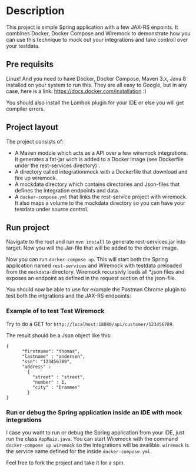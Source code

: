 # Description

This project is simple Spring application with a few JAX-RS enpoints. It combines Docker, Docker Compose and Wiremock to demonstrate how you can use this technique to mock out your integrations and take controll over your testdata.

## Pre requisits
Linux! And you need to have Docker, Docker Compose, Maven 3.x, Java 8 installed on your system to run this. They are all easy to Google, but in any case, here is a link: https://docs.docker.com/installation :) 

You should also install the Lombok plugin for your IDE or else you will get compiler errors.

## Project layout

The project consists of:
-  A Maven module which acts as a API over a few wiremock integrations. It generates a fat-jar wich is added to a Docker image (see Dockerfile under the rest-services directory) .
-  A directory called integrationmock with a Dockerfile that download and fire up wiremock.
-  A mockdata directory which contains directories and Json-files that defines the integration endpoints and data.
-  A `docker-compose.yml` that links the rest-service project with wiremock. It also maps a volume to the mockdata directory so you can have your testdata under source control. 

## Run project

Navigate to the root and run `mvn install` to generate rest-services.jar into target. Now you will the Jar-file that will be added to the docker image.

Now you can run `docker-compose up`. This will start both the Spring application named `rest-services` and Wiremock with testdata preloaded from the `mockdata`-directory. Wiremock recursivly loads all *.json files and exposes an endpoint as defined in the request section of the json-file.

You should now be able to use for example the Postman Chrome plugin to test both the intgrations and the JAX-RS endpoints: 

### Example of to test Test Wiremock

Try to do a GET for `http://localhost:18080/api/customer/123456789`.

The result should be a Json object like this:
```
{
      "firstname": "thomas",
      "lastname" : "andersen",
      "ssn": "123456789",
      "address" :
        {
          "street" : "street",
          "number" : 1,
          "city" : "Drammen"
        }
}
```

### Run or debug the Spring application inside an IDE with mock integrations

I case you want to run or debug the Spring application from your IDE, just run the class `AppMain.java`. You can start Wiremock with the command `docker-compose up wiremock` so the integrations will be availible. `wiremock` is the service name defined for the inside `docker-compose.yml`.   

Feel free to fork the project and take it for a spin.
